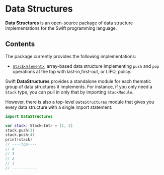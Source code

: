 # Data Structures

**Data Structures** is an open-source package of data structure implementations for the Swift programming language.

## Contents

The package currently provides the following implementations:

- [`Stack<Element>`][Stack], array-based data structure implementing `push` and `pop` operations at the top with last-in,first-out, or LIFO, policy.

[Stack]: Documentation/Stack.md

Swift **DataStructures** provides a standalone module for each thematic group of data structures it implements. For instance, if you only need a `Stack` type, you can pull in only that by importing `StackModule`. 

However, there is also a top-level `DataStructures` module that gives you every data structure with a single import statement:

``` swift
import DataStructures

var stack: Stack<Int> = [1, 2]
stack.push(3)
stack.push(4)
print(stack) 
// ----top----
// 4
// 3
// 2
// 1
// -----------
```
